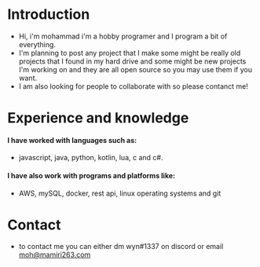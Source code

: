 # Introduction
- Hi, i'm mohammad i'm a hobby programer and I program a bit of everything.
- I'm planning to post any project that I make some might be really old projects that I found in my hard drive and some might be new projects I'm working on and they are all open source so you may use them if you want.
- I am also looking for people to collaborate with so please contanct me!
# Experience and knowledge
#### I have worked with languages such as: 
- javascript, java, python, kotlin, lua, c and c#.
#### I have also work with programs and platforms like:
- AWS, mySQL, docker, rest api, linux operating systems and git

# Contact
- to contact me you can either dm wyn#1337 on discord or email moh@mamiri263.com
